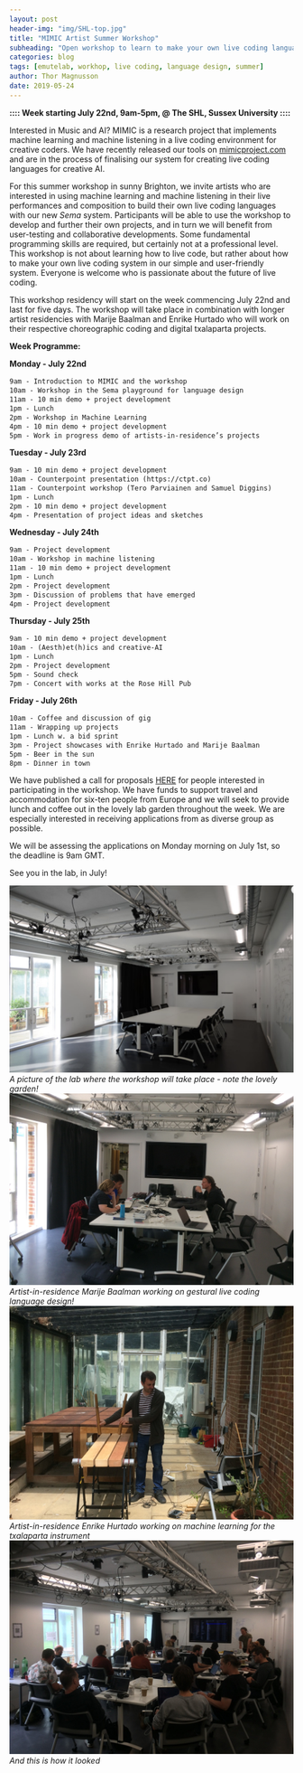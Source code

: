 ```yaml
---
layout: post
header-img: "img/SHL-top.jpg"
title: "MIMIC Artist Summer Workshop"
subheading: "Open workshop to learn to make your own live coding language with [e++]"
categories: blog
tags: [emutelab, workhop, live coding, language design, summer]
author: Thor Magnusson
date: 2019-05-24
---
```



**:::: Week starting July 22nd, 9am-5pm, @ The SHL, Sussex University ::::**

Interested in Music and AI? MIMIC is a research project that implements machine learning and machine listening in a live coding environment for creative coders. We have recently released our tools on <a href="http://www.mimicproject.com">mimicproject.com</a> and are in the process of finalising our system for creating live coding languages for creative AI.

For this summer workshop in sunny Brighton, we invite artists who are interested in using machine learning and machine listening in their live performances and composition to build their own live coding languages with our new *Sema* system. Participants will be able to use the workshop to develop and further their own projects, and in turn we will benefit from user-testing and collaborative developments. Some fundamental programming skills are required, but certainly not at a professional level. This workshop is not about learning how to live code, but rather about how to make your own live coding system in our simple and user-friendly system. Everyone is welcome who is passionate about the future of live coding.

This workshop residency will start on the week commencing July 22nd and last for five days. The workshop will take place in combination with longer artist residencies with Marije Baalman and Enrike Hurtado who will work on their respective choreographic coding and digital txalaparta projects.

**Week Programme:**

**Monday - July 22nd**

	9am - Introduction to MIMIC and the workshop
	10am - Workshop in the Sema playground for language design
	11am - 10 min demo + project development
	1pm - Lunch
	2pm - Workshop in Machine Learning
	4pm - 10 min demo + project development
	5pm - Work in progress demo of artists-in-residence’s projects

**Tuesday - July 23rd**

	9am - 10 min demo + project development
	10am - Counterpoint presentation (https://ctpt.co)
	11am - Counterpoint workshop (Tero Parviainen and Samuel Diggins)
	1pm - Lunch
	2pm - 10 min demo + project development
	4pm - Presentation of project ideas and sketches

**Wednesday - July 24th**

	9am - Project development
	10am - Workshop in machine listening
	11am - 10 min demo + project development
	1pm - Lunch
	2pm - Project development
	3pm - Discussion of problems that have emerged
	4pm - Project development

**Thursday - July 25th**

	9am - 10 min demo + project development
	10am - (Aesth)et(h)ics and creative-AI
	1pm - Lunch
	2pm - Project development
	5pm - Sound check
	7pm - Concert with works at the Rose Hill Pub

**Friday - July 26th**

	10am - Coffee and discussion of gig
	11am - Wrapping up projects
	1pm - Lunch w. a bid sprint 
	3pm - Project showcases with Enrike Hurtado and Marije Baalman
	5pm - Beer in the sun
	8pm - Dinner in town


We have published a call for proposals <a href="https://forms.gle/gYBHKBRrsokn3SjQ6">HERE</a> for people interested in participating in the workshop. We have funds to support travel and accommodation for six-ten people from Europe and we will seek to provide lunch and coffee out in the lovely lab garden throughout the week. We are especially interested in receiving applications from as diverse group as possible.

We will be assessing the applications on Monday morning on July 1st, so the deadline is 9am GMT.

See you in the lab, in July!

![Digital Humanities lab](/img/SHL.png)
*A picture of the lab where the workshop will take place - note the lovely garden!*
![Artist-in-residence Marije](/img/Marije.jpg)
*Artist-in-residence Marije Baalman working on gestural live coding language design!*
![Artist-in-residence Enrike](/img/Enrike.jpg)
*Artist-in-residence Enrike Hurtado working on machine learning for the txalaparta instrument*
![Workshop](/img/MIMICworkshop.jpg)
*And this is how it looked*

